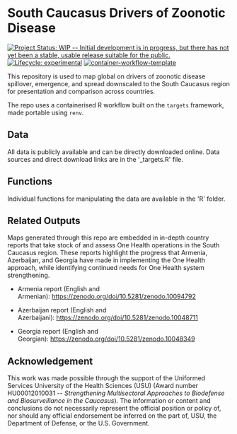 <!-- README.md is generated from README.Rmd. Please edit that file -->

# South Caucasus Drivers of Zoonotic Disease

<!-- badges: start -->

[![Project Status: WIP -- Initial development is in progress, but there has not yet been a stable, usable release suitable for the public.](https://www.repostatus.org/badges/latest/wip.svg)](https://www.repostatus.org/#wip) [![Lifecycle: experimental](https://img.shields.io/badge/lifecycle-experimental-orange.svg)](https://lifecycle.r-lib.org/articles/stages.html#experimental) [![container-workflow-template](https://github.com/ecohealthalliance/container-template/actions/workflows/container-workflow-template.yml/badge.svg)](https://github.com/ecohealthalliance/container-template/actions/workflows/container-workflow-template.yml)

<!-- badges: end -->

This repository is used to map global on drivers of zoonotic disease spillover, emergence, and spread downscaled to the South Caucasus region for presentation and comparison across countries.

The repo uses a containerised R workflow built on the `targets` framework, made portable using `renv`.

## Data

All data is publicly available and can be directly downloaded online. Data sources and direct download links are in the '\_targets.R' file.

## Functions

Individual functions for manipulating the data are available in the 'R' folder.

## Related Outputs

Maps generated through this repo are embedded in in-depth country reports that take stock of and assess One Health operations in the South Caucasus region. These reports highlight the progress that Armenia, Azerbaijan, and Georgia have made in implementing the One Health approach, while identifying continued needs for One Health system strengthening.

-   Armenia report (English and Armenian): <https://zenodo.org/doi/10.5281/zenodo.10094792>

-   Azerbaijan report (English and Azerbaijani): <https://zenodo.org/doi/10.5281/zenodo.10048711>

-   Georgia report (English and Georgian): <https://zenodo.org/doi/10.5281/zenodo.10048349>

## Acknowledgement

This work was made possible through the support of the Uniformed Services University of the Health Sciences (USU) (Award number HU00012010031 -- *Strengthening Multisectoral Approaches to Biodefense and Biosurveillance in the Caucasus*). The information or content and conclusions do not necessarily represent the official position or policy of, nor should any official endorsement be inferred on the part of, USU, the Department of Defense, or the U.S. Government.
